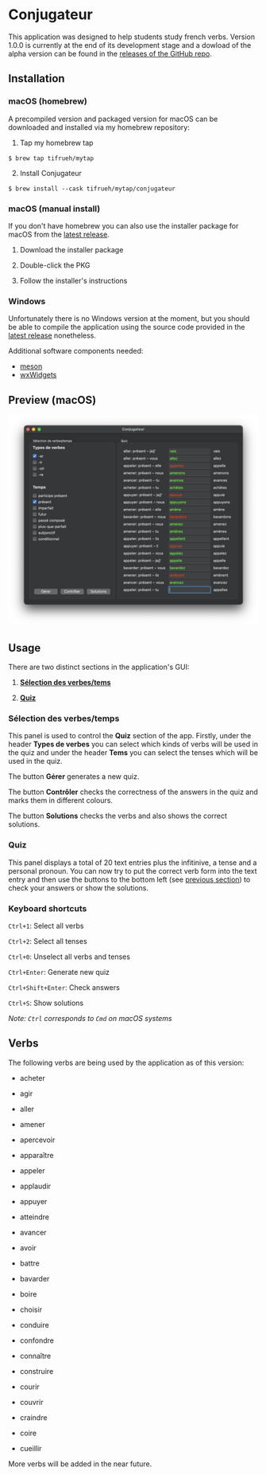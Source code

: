 # Conjugateur

This application was designed to help students study french verbs. Version 1.0.0 is currently at the end of its development stage and a dowload of the alpha version can be found in the [releases of the GitHub repo](https://github.com/tifrueh/conjugateur/releases). 

## Installation

### macOS (homebrew)

A precompiled version and packaged version for macOS can be downloaded and installed via my homebrew repository:

1. Tap my homebrew tap

~~~
$ brew tap tifrueh/mytap
~~~

2. Install Conjugateur

~~~
$ brew install --cask tifrueh/mytap/conjugateur
~~~

### macOS (manual install)

If you don't have homebrew you can also use the installer package for macOS from the [latest release](https://github.com/tifrueh/conjugateur/releases/latest).

1. Download the installer package

2. Double-click the PKG

3. Follow the installer's instructions

### Windows

Unfortunately there is no Windows version at the moment, but you should be able to compile the application using the source code provided in the [latest release](https://github.com/tifrueh/conjugateur/releases/latest) nonetheless.

Additional software components needed:

- [meson](https://mesonbuild.com/SimpleStart.html)
- [wxWidgets](https://www.wxwidgets.org/downloads/)

## Preview (macOS)

![macOS preview](./resources/preview.png)

## Usage

There are two distinct sections in the application's GUI:

1. [**Sélection des verbes/tems**](#sélection-des-verbestemps)

2. [**Quiz**](#quiz)

### Sélection des verbes/temps

This panel is used to control the **Quiz** section of the app. Firstly, under the header **Types de verbes** you can select which kinds of verbs will be used in the quiz and under the header **Tems** you can select the tenses which will be used in the quiz.

The button **Gérer** generates a new quiz.

The button **Contrôler** checks the correctness of the answers in the quiz and marks them in different colours.

The button **Solutions** checks the verbs and also shows the correct solutions.

### Quiz

This panel displays a total of 20 text entries plus the infitinive, a tense and a personal pronoun. You can now try to put the correct verb form into the text entry and then use the buttons to the bottom left (see [previous section](#sélection-des-verbestemps)) to check your answers or show the solutions.

### Keyboard shortcuts

`Ctrl+1`: Select all verbs

`Ctrl+2`: Select all tenses

`Ctrl+0`: Unselect all verbs and tenses

`Ctrl+Enter`: Generate new quiz

`Ctrl+Shift+Enter`: Check answers

`Ctrl+S`: Show solutions

_Note: `Ctrl` corresponds to `Cmd` on macOS systems_

## Verbs

The following verbs are being used by the application as of this version:

- acheter

- agir

- aller

- amener

- apercevoir

- apparaître

- appeler

- applaudir

- appuyer

- atteindre

- avancer

- avoir

- battre

- bavarder

- boire

- choisir

- conduire

- confondre

- connaître

- construire

- courir

- couvrir

- craindre

- coire

- cueillir

More verbs will be added in the near future.
